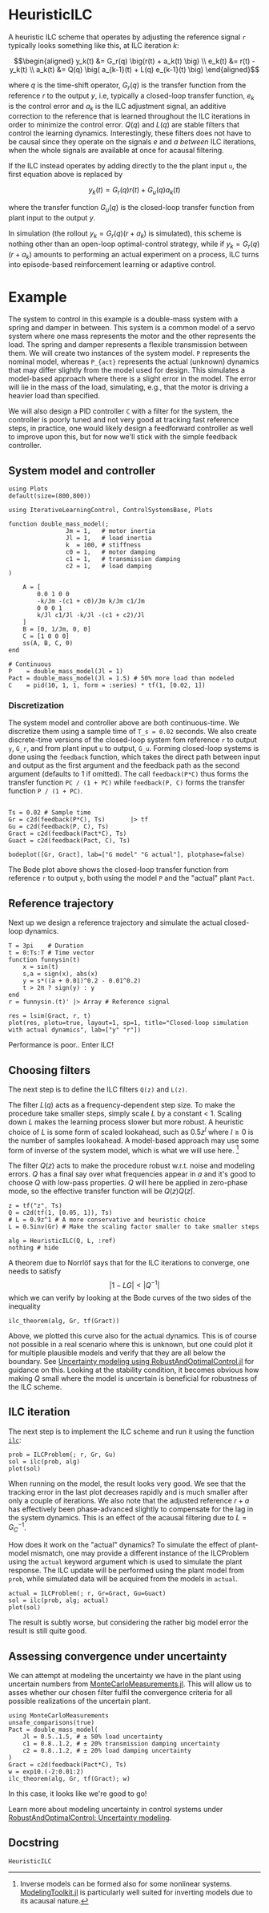 # HeuristicILC

A heuristic ILC scheme that operates by adjusting the reference signal ``r`` typically looks something like this, at ILC iteration $k$:
```math
\begin{aligned}
y_k(t) &= G_r(q) \big(r(t) + a_k(t) \big) \\
e_k(t) &= r(t) - y_k(t) \\
a_k(t) &= Q(q) \big( a_{k-1}(t) + L(q) e_{k-1}(t) \big)
\end{aligned}
```
where $q$ is the time-shift operator, $G_r(q)$ is the transfer function from the reference $r$ to the output $y$, i.e, typically a closed-loop transfer function, $e_k$ is the control error and $a_k$ is the ILC adjustment signal, an additive correction to the reference that is learned throughout the ILC iterations in order to minimize the control error. $Q(q)$ and $L(q)$ are stable filters that control the learning dynamics. Interestingly, these filters does not have to be causal since they operate on the signals $e$ and $a$ *between* ILC iterations, when the whole signals are available at once for acausal filtering. 

If the ILC instead operates by adding directly to the the plant input ``u``, the first equation above is replaced by
```math
y_k(t) = G_r(q) r(t) + G_u(q) a_k(t)
```
where the transfer function $G_u(q)$ is the closed-loop transfer function from plant input to the output $y$.

In simulation (the rollout $y_k = G_r(q) (r + a_k)$ is simulated), this scheme is nothing other than an open-loop optimal-control strategy, while if $y_k = G_r(q) (r + a_k)$ amounts to performing an actual experiment on a process, ILC turns into episode-based reinforcement learning or adaptive control.


# Example
The system to control in this example is a double-mass system with a spring and damper in between. This system is a common model of a servo system where one mass represents the motor and the other represents the load. The spring and damper represents a flexible transmission between them. We will create two instances of the system model. ``P`` represents the nominal model, whereas ``P_{act}`` represents the actual (unknown) dynamics that may differ slightly from the model used for design. This simulates a model-based approach where there is a slight error in the model. The error will lie in the mass of the load, simulating, e.g., that the motor is driving a heavier load than specified. 

We will also design a PID controller ``C`` with a filter for the system, the controller is poorly tuned and not very good at tracking fast reference steps, in practice, one would likely design a feedforward controller as well to improve upon this, but for now we'll stick with the simple feedback controller.

## System model and controller

```@example HEURISTIC_ILC
using Plots
default(size=(800,800))
```

```@example HEURISTIC_ILC
using IterativeLearningControl, ControlSystemsBase, Plots

function double_mass_model(; 
                Jm = 1,   # motor inertia
                Jl = 1,   # load inertia
                k  = 100, # stiffness
                c0 = 1,   # motor damping
                c1 = 1,   # transmission damping
                c2 = 1,   # load damping
)

    A = [
        0.0 1 0 0
        -k/Jm -(c1 + c0)/Jm k/Jm c1/Jm
        0 0 0 1
        k/Jl c1/Jl -k/Jl -(c1 + c2)/Jl
    ]
    B = [0, 1/Jm, 0, 0]
    C = [1 0 0 0]
    ss(A, B, C, 0)
end

# Continuous
P    = double_mass_model(Jl = 1)
Pact = double_mass_model(Jl = 1.5) # 50% more load than modeled
C    = pid(10, 1, 1, form = :series) * tf(1, [0.02, 1])
```

### Discretization
The system model and controller above are both continuous-time. We discretize them using a sample time of ``T_s = 0.02`` seconds. We also create discrete-time versions of the closed-loop system fom reference ``r`` to output ``y``, ``G_r``, and from plant input ``u`` to output, ``G_u``. Forming closed-loop systems is done using the `feedback` function, which takes the direct path between input and output as the first argument and the feedback path as the second argument (defaults to 1 if omitted). The call `feedback(P*C)` thus forms the transfer function ``PC / (1 + PC)`` while `feedback(P, C)` forms the transfer function ``P / (1 + PC)``.
```@example HEURISTIC_ILC

Ts = 0.02 # Sample time
Gr = c2d(feedback(P*C), Ts)       |> tf
Gu = c2d(feedback(P, C), Ts)
Gract = c2d(feedback(Pact*C), Ts)
Guact = c2d(feedback(Pact, C), Ts)

bodeplot([Gr, Gract], lab=["G model" "G actual"], plotphase=false)
```
The Bode plot above shows the closed-loop transfer function from reference ``r`` to output ``y``, both using the model `P` and the "actual" plant `Pact`.

## Reference trajectory

Next up we design a reference trajectory and simulate the actual closed-loop dynamics.
```@example HEURISTIC_ILC
T = 3pi    # Duration
t = 0:Ts:T # Time vector
function funnysin(t)
    x = sin(t)
    s,a = sign(x), abs(x)
    y = s*((a + 0.01)^0.2 - 0.01^0.2)
    t > 2π ? sign(y) : y
end
r = funnysin.(t)' |> Array # Reference signal

res = lsim(Gract, r, t)
plot(res, plotu=true, layout=1, sp=1, title="Closed-loop simulation with actual dynamics", lab=["y" "r"])
```
Performance is poor.. Enter ILC!

## Choosing filters
The next step is to define the ILC filters ``Q(z)`` and ``L(z)``.

The filter $L(q)$ acts as a frequency-dependent step size. To make the procedure take smaller steps, simply scale $L$ by a constant < 1. Scaling down $L$ makes the learning process slower but more robust. A heuristic choice of $L$ is some form of scaled lookahead, such as $0.5z^l$ where $l \geq 0$ is the number of samples lookahead. A model-based approach may use some form of inverse of the system model, which is what we will use here. [^nonlinear]

[^nonlinear]: Inverse models can be formed also for some nonlinear systems. [ModelingToolkit.jl](https://mtk.sciml.ai/dev/) is particularly well suited for inverting models due to its acausal nature.

The filter $Q(z)$ acts to make the procedure robust w.r.t. noise and modeling errors. $Q$ has a final say over what frequencies appear in $a$ and it's good to choose $Q$ with low-pass properties. $Q$ will here be applied in zero-phase mode, so the effective transfer function will be $Q(z)Q(z̄)$.

```@example HEURISTIC_ILC
z = tf("z", Ts)
Q = c2d(tf(1, [0.05, 1]), Ts)
# L = 0.9z^1 # A more conservative and heuristic choice
L = 0.5inv(Gr) # Make the scaling factor smaller to take smaller steps

alg = HeuristicILC(Q, L, :ref)
nothing # hide
```

A theorem due to Norrlöf says that for the ILC iterations to converge, one needs to satisfy
$$| 1 - LG | < |Q^{-1}|$$
which we can verify by looking at the Bode curves of the two sides of the inequality

```@example HEURISTIC_ILC
ilc_theorem(alg, Gr, tf(Gract))
```


Above, we plotted this curve also for the actual dynamics. This is of course not possible in a real scenario where this is unknown, but one could plot it for multiple plausible models and verify that they are all below the boundary. See [Uncertainty modeling using RobustAndOptimalControl.jl](https://juliacontrol.github.io/RobustAndOptimalControl.jl/dev/uncertainty/) for guidance on this. Looking at the stability condition, it becomes obvious how making $Q$ small where the model is uncertain is beneficial for robustness of the ILC scheme.

## ILC iteration

The next step is to implement the ILC scheme and run it using the function [`ilc`](@ref):
    
```@example HEURISTIC_ILC
prob = ILCProblem(; r, Gr, Gu)
sol = ilc(prob, alg)
plot(sol)
```

When running on the model, the result looks very good.
We see that the tracking error in the last plot decreases rapidly and is much smaller after only a couple of iterations. We also note that the adjusted reference $r+a$ has effectively been phase-advanced slightly to compensate for the lag in the system dynamics. This is an effect of the acausal filtering due to $L = G_C^{-1}$.


How does it work on the "actual" dynamics? To simulate the effect of plant-model mismatch, one may provide a different instance of the ILCProblem using the `actual` keyword argument which is used to simulate the plant response. The ILC update will be performed using the plant model from `prob`, while simulated data will be acquired from the models in `actual`.
```@example HEURISTIC_ILC
actual = ILCProblem(; r, Gr=Gract, Gu=Guact)
sol = ilc(prob, alg; actual)
plot(sol)
```
The result is subtly worse, but considering the rather big model error the result is still quite good. 


## Assessing convergence under uncertainty
We can attempt at modeling the uncertainty we have in the plant using uncertain numbers from [MonteCarloMeasurements.jl](https://github.com/baggepinnen/MonteCarloMeasurements.jl). This will allow us to asses whether our chosen filter fulfil the convergence criteria for all possible realizations of the uncertain plant.


```@example HEURISTIC_ILC
using MonteCarloMeasurements
unsafe_comparisons(true)
Pact = double_mass_model(
    Jl = 0.5..1.5, # ± 50% load uncertainty
    c1 = 0.8..1.2, # ± 20% transmission damping uncertainty
    c2 = 0.8..1.2, # ± 20% load damping uncertainty
) 
Gract = c2d(feedback(Pact*C), Ts)
w = exp10.(-2:0.01:2)
ilc_theorem(alg, Gr, tf(Gract); w)
```
In this case, it looks like we're good to go!

Learn more about modeling uncertainty in control systems under [RobustAndOptimalControl: Uncertainty modeling](https://juliacontrol.github.io/RobustAndOptimalControl.jl/dev/uncertainty/).

## Docstring
    
```@docs
HeuristicILC
```
